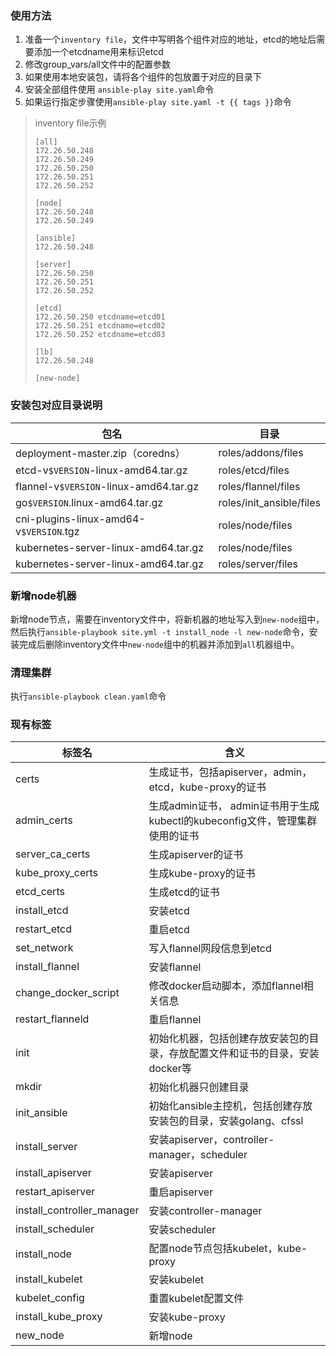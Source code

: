 ### 使用方法
1. 准备一个`inventory file`，文件中写明各个组件对应的地址，etcd的地址后需要添加一个etcdname用来标识etcd
2. 修改group_vars/all文件中的配置参数
3. 如果使用本地安装包，请将各个组件的包放置于对应的目录下
4.  安装全部组件使用 `ansible-play site.yaml`命令
5.  如果运行指定步骤使用`ansible-play site.yaml -t {{ tags }}`命令

> inventory file示例
>```
>[all]
>172.26.50.248
>172.26.50.249
>172.26.50.250
>172.26.50.251
>172.26.50.252
>
>[node]
>172.26.50.248
>172.26.50.249
>
>[ansible]
>172.26.50.248
>
>[server]
>172.26.50.250
>172.26.50.251
>172.26.50.252
>
>[etcd]
>172.26.50.250 etcdname=etcd01
>172.26.50.251 etcdname=etcd02
>172.26.50.252 etcdname=etcd03
>
>[lb]
>172.26.50.248
>
>[new-node]
>```


### 安装包对应目录说明
| 包名 | 目录 |
| --- | --- |
| deployment-master.zip（coredns）| roles/addons/files |
| etcd-v`$VERSION`-linux-amd64.tar.gz | roles/etcd/files |
| flannel-v`$VERSION`-linux-amd64.tar.gz | roles/flannel/files |
| go`$VERSION`.linux-amd64.tar.gz | roles/init_ansible/files |
| cni-plugins-linux-amd64-v`$VERSION`.tgz | roles/node/files |
| kubernetes-server-linux-amd64.tar.gz | roles/node/files |
| kubernetes-server-linux-amd64.tar.gz | roles/server/files |


### 新增node机器
新增node节点，需要在inventory文件中，将新机器的地址写入到`new-node`组中，然后执行`ansible-playbook site.yml -t install_node -l new-node`命令，安装完成后删除inventory文件中`new-node`组中的机器并添加到`all`机器组中。

### 清理集群
执行`ansible-playbook clean.yaml`命令

### 现有标签
| 标签名 | 含义 |
| --- | --- |
| certs | 生成证书，包括apiserver，admin，etcd，kube-proxy的证书|
| admin_certs | 生成admin证书， admin证书用于生成kubectl的kubeconfig文件，管理集群使用的证书|
| server_ca_certs | 生成apiserver的证书 |
| kube_proxy_certs | 生成kube-proxy的证书 |
| etcd_certs | 生成etcd的证书 |
| install_etcd | 安装etcd |
| restart_etcd | 重启etcd |
| set_network | 写入flannel网段信息到etcd |
| install_flannel | 安装flannel |
| change_docker_script | 修改docker启动脚本，添加flannel相关信息 |
| restart_flanneld | 重启flannel |
| init | 初始化机器，包括创建存放安装包的目录，存放配置文件和证书的目录，安装docker等 |
| mkdir | 初始化机器只创建目录 |
| init_ansible | 初始化ansible主控机，包括创建存放安装包的目录，安装golang、cfssl |
| install_server | 安装apiserver，controller-manager，scheduler |
| install_apiserver | 安装apiserver |
| restart_apiserver | 重启apiserver |
| install_controller_manager | 安装controller-manager |
| install_scheduler | 安装scheduler |
| install_node | 配置node节点包括kubelet，kube-proxy |
| install_kubelet | 安装kubelet |
| kubelet_config | 重置kubelet配置文件 |
| install_kube_proxy | 安装kube-proxy |
| new_node | 新增node |